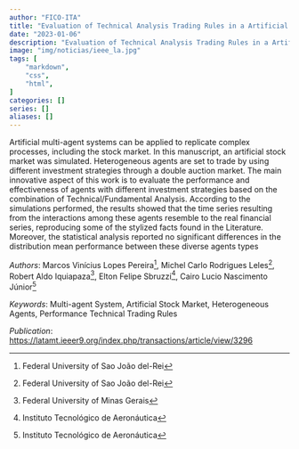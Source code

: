 ```yaml
---
author: "FICO-ITA"
title: "Evaluation of Technical Analysis Trading Rules in a Artificial Stock Market Environment"
date: "2023-01-06"
description: "Evaluation of Technical Analysis Trading Rules in a Artificial Stock Market Environment."
image: "img/noticias/ieee_la.jpg"
tags: [
    "markdown",
    "css",
    "html",
]
categories: []
series: []
aliases: []
---
```


Artificial multi-agent systems can be applied to replicate complex processes, including the stock market. In this manuscript, an artificial stock market was simulated. Heterogeneous agents are set to trade by using different investment strategies through a double auction market. The main innovative aspect of this work is to evaluate the performance and effectiveness of agents with different investment strategies based on the combination of Technical/Fundamental Analysis. According to the simulations performed, the results showed that the time series resulting from the interactions among these agents resemble to the real financial series, reproducing some of the stylized facts found in the Literature. Moreover, the statistical analysis reported no significant differences in the distribution mean performance between these diverse agents types

*Authors*: Marcos Vinícius Lopes Pereira[^1], Michel Carlo Rodrigues Leles[^1], Robert Aldo Iquiapaza[^2], Elton Felipe Sbruzzi[^3], Cairo Lucio Nascimento Júnior[^3]

[^1]: Federal University of Sao João del-Rei
[^2]: Federal University of Minas Gerais
[^3]: Instituto Tecnológico de Aeronáutica

*Keywords*: Multi-agent System, Artificial Stock Market, Heterogeneous Agents, Performance Technical Trading Rules

*Publication*: https://latamt.ieeer9.org/index.php/transactions/article/view/3296
